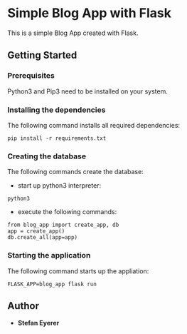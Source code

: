 # Simple Blog App with Flask

This is a simple Blog App created with Flask.

## Getting Started

### Prerequisites

Python3 and Pip3 need to be installed on your system.

### Installing the dependencies

The following command installs all required dependencies:

```
pip install -r requirements.txt
```

### Creating the database

The following commands create the database:

-   start up python3 interpreter:

```
python3
```

-   execute the following commands:

```
from blog_app import create_app, db
app = create_app()
db.create_all(app=app)
```

### Starting the application

The following command starts up the appliation:

```
FLASK_APP=blog_app flask run
```

## Author

-   **Stefan Eyerer**
